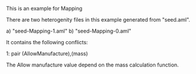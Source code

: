 This is an example for Mapping

There are two heterogenity files in this example generated from "seed.aml".

a) "seed-Mapping-1.aml"
b) "seed-Mapping-0.aml"

It contains the following conflicts:

1: pair (AllowManufacture),(mass)

The Allow manufacture value depend on the mass calculation function.